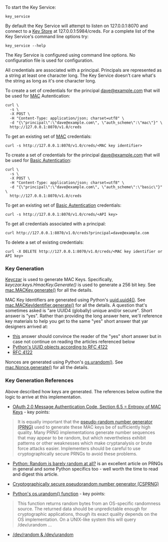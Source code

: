 To start the Key Service:

~~~~~
key_service
~~~~~

By default the Key Service will attempt to listen on 127.0.0.1:8070 and connect to
a [Key Store](../key_store) at 127.0.0.1:5984/creds.
For a complete list of the Key Service's command line options try:

~~~~~
key_service --help
~~~~~

The Key Service is configured using command line options.
No configuration file is used for configuration.

All credentials are associated with a principal.
Principals are represented as a string at least one character long.
The Key Service doesn't care what's the string as long as it's one character long.

To create a set of credentials for the principal dave@example.com
that will be used for
[MAC](http://en.wikipedia.org/wiki/Message_authentication_code)
Autentication:

~~~~~~
curl \
  -s \
  -X POST \
  -H "Content-Type: application/json; charset=utf8" \
  -d "{\"principal\":\"dave@example.com\", \"auth_scheme\":\"mac\"}" \
  http://127.0.0.1:8070/v1.0/creds
~~~~~~

To get an existing set of
[MAC](http://en.wikipedia.org/wiki/Message_authentication_code)
credentials:

~~~~~
curl -s http://127.0.0.1:8070/v1.0/creds/<MAC key identifier>
~~~~~

To create a set of credentials for the principal dave@example.com
that will be used for
[Basic Autentication](http://en.wikipedia.org/wiki/Basic_authentication):

~~~~~~
curl \
  -s \
  -X POST \
  -H "Content-Type: application/json; charset=utf8" \
  -d "{\"principal\":\"dave@example.com\", \"auth_scheme\":\"basic\"}" \
  http://127.0.0.1:8070/v1.0/creds
~~~~~~

To get an existing set of
[Basic Autentication](http://en.wikipedia.org/wiki/Basic_authentication)
credentials:

~~~~~
curl -s http://127.0.0.1:8070/v1.0/creds/<API key>
~~~~~

To get all credentials associated with a principal:

~~~~~
curl http://127.0.0.1:8070/v1.0/creds?principal=dave@example.com
~~~~~

To delete a set of existing credentials:

~~~~~
curl -X DELETE http://127.0.0.1:8070/v1.0/creds/<MAC key identifier or API key>
~~~~~

### Key Generation

[Keyczar](http://www.keyczar.org/) is used to generate MAC Keys.
Specifically, *keyczar.keys.HmacKey.Generate()* is used to generate
a 256 bit key.
See [mac.MACKey.generate()](../util/mac.py#L159)
for all the details.

MAC Key Identifiers are generated using Python's
[uuid.uuid4()](http://docs.python.org/2/library/uuid.html).
See [mac.MACKeyIdentifier.generate()](../util/mac.py#L137)
for all the details.
A question that's sometimes asked is "are UUID4 (globally) unique and/or secure".
Short answer is "yes". Rather than providing the long answer here, we'll reference
key materials to help you get to the same "yes" short answer that yar designers
arrived at:
* [this](http://stackoverflow.com/questions/703035/when-are-you-truly-forced-to-use-uuid-as-part-of-the-design/786541#786541) answer should convince the reader of the "yes" short answer but in case not continue on reading the 
articles referenced below
* [Python's UUID objects according to RFC 4122](https://docs.python.org/2.7/library/uuid.html)
* [RFC 4122](http://tools.ietf.org/html/rfc4122.html)

Nonces are generated using Python's
[os.urandom()](http://docs.python.org/2/library/os.html#os-miscfunc).
See [mac.Nonce.generate()](../util/mac.py#L42)
for all the details.

### Key Generation References
Above described how keys are generated.
The references below outline the logic to arrive at this implementation.

* [OAuth 2.0 Message Authentication Code, Section 6.5 = Entropy of MAC Keys](http://tools.ietf.org/html/draft-ietf-oauth-v2-http-mac-02#section-6.5) - key points:

> It is equally important that the [pseudo-random number generator (PRNG)](http://en.wikipedia.org/wiki/Pseudorandom_number_generator) used to generate these MAC keys be of sufficiently high quality. Many PRNG implementations generate number sequences that may appear to be random, but which nevertheless exhibit patterns or other weaknesses which make cryptanalysis or brute force attacks easier. Implementers should be careful to use cryptographically secure PRNGs to avoid these problems.

* [Python: Random is barely random at all?](http://stackoverflow.com/questions/2145510/python-random-is-barely-random-at-all) is an excellent article on PRNGs in general and some Python specifics too - well
worth the time to read and digest this article.

* [Cryptographically secure pseudorandom number generator (CSPRNG)](http://en.wikipedia.org/wiki/Cryptographically_secure_pseudorandom_number_generator)

* [Python's os.urandom() function](http://docs.python.org/2/library/os.html#os-miscfunc) - key points:

> This function returns random bytes from an OS-specific randomness source. The returned data should be unpredictable enough for cryptographic applications, though its exact quality depends on the OS implementation. On a UNIX-like system this will query /dev/urandom ...

* [/dev/random & /dev/urandom](http://en.wikipedia.org/wiki//dev/random)
